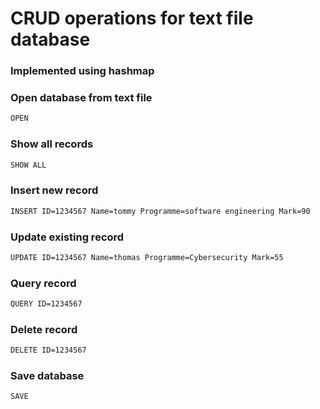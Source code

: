 # CRUD operations for text file database

### Implemented using hashmap

### Open database from text file
```bash
OPEN
```

### Show all records
```bash
SHOW ALL
```

### Insert new record
```bash
INSERT ID=1234567 Name=tommy Programme=software engineering Mark=90
```

### Update existing record
```bash
UPDATE ID=1234567 Name=thomas Programme=Cybersecurity Mark=55
```

### Query record
```bash
QUERY ID=1234567
```

### Delete record
```bash
DELETE ID=1234567
```

### Save database
```bash
SAVE
```


